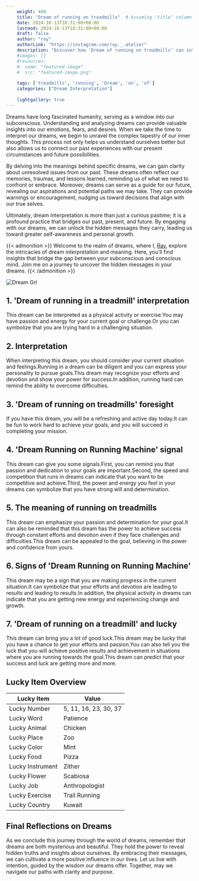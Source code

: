 ```yaml
---
    weight: 498
    title: "Dream of running on treadmills"  # Assuming 'title' column exists
    date: 2024-10-13T18:31:00+08:00
    lastmod: 2024-10-13T18:31:00+08:00
    draft: false
    author: "ray"
    authorLink: "https://instagram.com/ray._.atelier"
    description: "Discover how 'Dream of running on treadmills' can interpret your future and uncover its significant meanings in your life."
    #images: []
    #resources:
    #- name: "featured-image"
    #  src: "featured-image.png"
    
    tags: ['treadmills', 'running', 'Dream', 'on', 'of']
    categories: ["Dream Interpretation"]
    
    lightgallery: true
---
```

    
Dreams have long fascinated humanity, serving as a window into our subconscious. Understanding and analyzing dreams can provide valuable insights into our emotions, fears, and desires. When we take the time to interpret our dreams, we begin to unravel the complex tapestry of our inner thoughts. This process not only helps us understand ourselves better but also allows us to connect our past experiences with our present circumstances and future possibilities.

By delving into the meanings behind specific dreams, we can gain clarity about unresolved issues from our past. These dreams often reflect our memories, traumas, and lessons learned, reminding us of what we need to confront or embrace. Moreover, dreams can serve as a guide for our future, revealing our aspirations and potential paths we may take. They can provide warnings or encouragement, nudging us toward decisions that align with our true selves.

Ultimately, dream interpretation is more than just a curious pastime; it is a profound practice that bridges our past, present, and future. By engaging with our dreams, we can unlock the hidden messages they carry, leading us toward greater self-awareness and personal growth.

{{< admonition >}}
Welcome to the realm of dreams, where I, [Ray](https://instagram.com/ray._.atelier), explore the intricacies of dream interpretation and meaning. Here, you’ll find insights that bridge the gap between your subconscious and conscious mind. Join me on a journey to uncover the hidden messages in your dreams.
{{< /admonition >}}

![Dream Grl](https://cdn.pixabay.com/photo/2017/11/02/03/35/gothic-2910057_1280.jpg "Dream Grl")

## 1. 'Dream of running in a treadmill' interpretation
This dream can be interpreted as a physical activity or exercise.You may have passion and energy for your current goal or challenge.Or you can symbolize that you are trying hard in a challenging situation.

## 2. Interpretation
When interpreting this dream, you should consider your current situation and feelings.Running in a dream can be diligent and you can express your personality to pursue goals.This dream may recognize your efforts and devotion and show your power for success.In addition, running hard can remind the ability to overcome difficulties.

## 3. 'Dream of running on treadmills' foresight
If you have this dream, you will be a refreshing and active day today.It can be fun to work hard to achieve your goals, and you will succeed in completing your mission.

## 4. 'Dream Running on Running Machine' signal
This dream can give you some signals.First, you can remind you that passion and dedication to your goals are important.Second, the speed and competition that runs in dreams can indicate that you want to be competitive and achieve.Third, the power and energy you feel in your dreams can symbolize that you have strong will and determination.

## 5. The meaning of running on treadmills
This dream can emphasize your passion and determination for your goal.It can also be reminded that this dream has the power to achieve success through constant efforts and devotion even if they face challenges and difficulties.This dream can be appealed to the goal, believing in the power and confidence from yours.

## 6. Signs of 'Dream Running on Running Machine'
This dream may be a sign that you are making progress in the current situation.It can symbolize that your efforts and devotion are leading to results and leading to results.In addition, the physical activity in dreams can indicate that you are getting new energy and experiencing change and growth.

## 7. 'Dream of running on a treadmill' and lucky
This dream can bring you a lot of good luck.This dream may be lucky that you have a chance to get your efforts and passion.You can also tell you the luck that you will achieve positive results and achievement in situations where you are running towards the goal.This dream can predict that your success and luck are getting more and more.

## Lucky Item Overview
| Lucky Item          | Value              |
|---------------|--------------------|
| Lucky Number        | 5, 11, 16, 23, 30, 37  |
| Lucky Word          | Patience |
| Lucky Animal        | Chicken |
| Lucky Place         | Zoo     |
| Lucky Color         | Mint     |
| Lucky Food          | Pizza      |
| Lucky Instrument    | Zither |
| Lucky Flower        | Scabiosa    |
| Lucky Job           | Anthropologist       |
| Lucky Exercise      | Trail Running  |
| Lucky Country       | Kuwait    |


##  Final Reflections on Dreams

As we conclude this journey through the world of dreams, remember that dreams are both mysterious and beautiful. They hold the power to reveal hidden truths and insights about ourselves. By embracing their messages, we can cultivate a more positive influence in our lives. Let us live with intention, guided by the wisdom our dreams offer. Together, may we navigate our paths with clarity and purpose.
